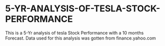 # 5-YR-ANALYSIS-OF-TESLA-STOCK-PERFORMANCE
This is a 5-Yr analysis of tesla Stock Performance with a 10 months Forecast. Data used for this analysis was gotten from finance.yahoo.com
